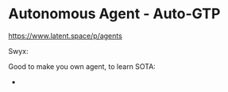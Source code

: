 # Autonomous Agent - Auto-GTP

https://www.latent.space/p/agents

Swyx:

Good to make you own agent, to learn SOTA:

-
